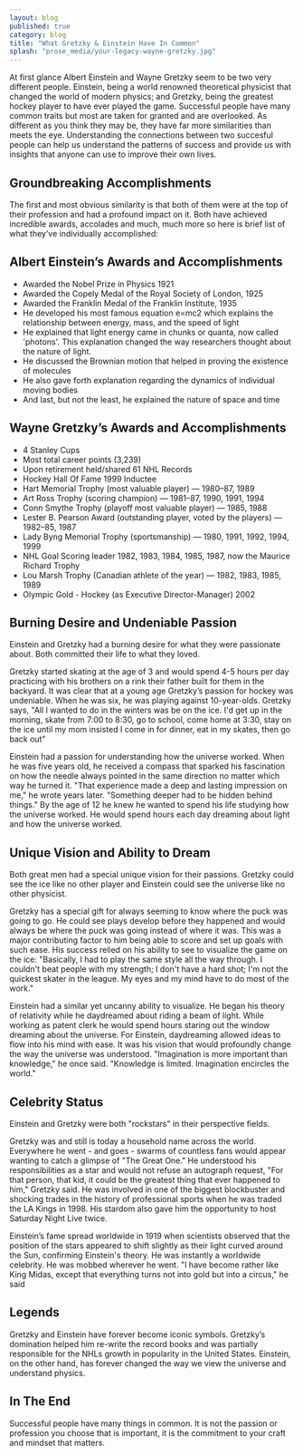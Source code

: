 ```yaml
---
layout: blog
published: true
category: blog
title: "What Gretzky & Einstein Have In Common"
splash: "prose_media/your-legacy-wayne-gretzky.jpg"
---
```


At first glance Albert Einstein and Wayne Gretzky seem to be two very different people. Einstein, being a world renowned theoretical physicist that changed the world of modern physics; and Gretzky, being the greatest hockey player to have ever played the game. Successful people have many common traits but most are taken for granted and are overlooked. As different as you think they may be, they have far more similarities than meets the eye. Understanding the connections between two succesful people can help us understand the patterns of success and provide us with insights that anyone can use to improve their own lives.
 
## Groundbreaking Accomplishments

The first and most obvious similarity is that both of them were at the top of their profession and had a profound impact on it. Both have achieved incredible awards, accolades and much, much more so here is brief list of what they’ve individually accomplished:
 
## Albert Einstein’s Awards and Accomplishments

- Awarded the Nobel Prize in Physics 1921
- Awarded the Copely Medal of the Royal Society of London, 1925
- Awarded the Franklin Medal of the Franklin Institute, 1935
- He developed his most famous equation e=mc2 which explains the relationship between energy, mass, and the speed of light
- He explained that light energy came in chunks or quanta, now called 'photons'. This explanation changed the way researchers thought about the nature of light.
- He discussed the Brownian motion that helped in proving the existence of molecules
- He also gave forth explanation regarding the dynamics of individual moving bodies
- And last, but not the least, he explained the nature of space and time
 
## Wayne Gretzky’s Awards and Accomplishments

- 4 Stanley Cups
- Most total career points (3,239)
- Upon retirement held/shared 61 NHL Records
- Hockey Hall Of Fame 1999 Inductee
- Hart Memorial Trophy (most valuable player) — 1980–87, 1989
- Art Ross Trophy (scoring champion) — 1981–87, 1990, 1991, 1994
- Conn Smythe Trophy (playoff most valuable player) — 1985, 1988
- Lester B. Pearson Award (outstanding player, voted by the players) — 1982–85, 1987
- Lady Byng Memorial Trophy (sportsmanship) — 1980, 1991, 1992, 1994, 1999
- NHL Goal Scoring leader 1982, 1983, 1984, 1985, 1987, now the Maurice Richard Trophy
- Lou Marsh Trophy (Canadian athlete of the year) — 1982, 1983, 1985, 1989
- Olympic Gold - Hockey (as Executive Director-Manager) 2002
 
## Burning Desire and Undeniable Passion

Einstein and Gretzky had a burning desire for what they were passionate about. Both committed their life to what they loved.
 
Gretzky started skating at the age of 3 and would spend 4-5 hours per day practicing with his brothers on a rink their father built for them in the backyard. It was clear that at a young age Gretzky’s passion for hockey was undeniable. When he was six, he was playing against 10-year-olds. Gretzky says, "All I wanted to do in the winters was be on the ice. I'd get up in the morning, skate from 7:00 to 8:30, go to school, come home at 3:30, stay on the ice until my mom insisted I come in for dinner, eat in my skates, then go back out"
 
Einstein had a passion for understanding how the universe worked.  When he was five years old, he received a compass that sparked his fascination on how the needle always pointed in the same direction no matter which way he turned it. "That experience made a deep and lasting impression on me," he wrote years later. "Something deeper had to be hidden behind things." By the age of 12 he knew he wanted to spend his life studying how the universe worked. He would spend hours each day dreaming about light and how the universe worked.
 
## Unique Vision and Ability to Dream

Both great men had a special unique vision for their passions. Gretzky could see the ice like no other player and Einstein could see the universe like no other physicist.
 
Gretzky has a special gift for always seeming to know where the puck was going to go. He could see plays develop before they happened and would always be where the puck was going instead of where it was. This was a major contributing factor to him being able to score and set up goals with such ease.  His success relied on his ability to see to visualize the game on the ice: "Basically, I had to play the same style all the way through. I couldn't beat people with my strength; I don't have a hard shot; I'm not the quickest skater in the league. My eyes and my mind have to do most of the work."
 
Einstein had a similar yet uncanny ability to visualize. He began his theory of relativity while he daydreamed about riding a beam of light. While working as patent clerk he would spend hours staring out the window dreaming about the universe. For Einstein, daydreaming allowed ideas to flow into his mind with ease. It was his vision that would profoundly change the way the universe was understood. "Imagination is more important than knowledge," he once said. "Knowledge is limited. Imagination encircles the world."
 
## Celebrity Status

Einstein and Gretzky were both "rockstars" in their perspective fields.
 
Gretzky was and still is today a household name across the world. Everywhere he went - and goes - swarms of countless fans would appear wanting to catch a glimpse of "The Great One." He understood his responsibilities as a star and would not refuse an autograph request, "For that person, that kid, it could be the greatest thing that ever happened to him," Gretzky said.  He was involved in one of the biggest blockbuster and shocking trades in the history of professional sports when he was traded the LA Kings in 1998. His stardom also gave him the opportunity to host Saturday Night Live twice.  
 
Einstein’s fame spread worldwide in 1919 when scientists observed that the position of the stars appeared to shift slightly as their light curved around the Sun, confirming Einstein's theory. He was instantly a worldwide celebrity. He was mobbed wherever he went. "I have become rather like King Midas, except that everything turns not into gold but into a circus," he said
 
## Legends

Gretzky and Einstein have forever become iconic symbols. Gretzky’s domination helped him re-write the record books and was partially responsible for the NHLs growth in popularity in the United States. Einstein, on the other hand, has forever changed the way we view the universe and understand physics.
 
 
## In The End

Successful people have many things in common. It is not the passion or profession you choose that is important, it is the commitment to your craft and mindset that matters.